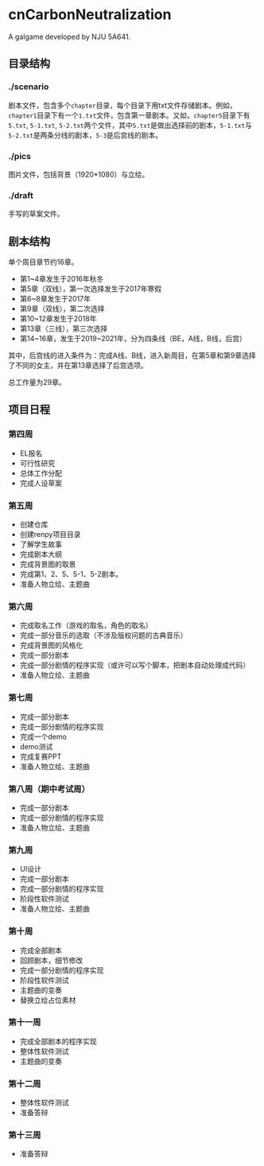 # cnCarbonNeutralization

A galgame developed by NJU 5A641.

## 目录结构

### ./scenario

剧本文件，包含多个`chapter`目录，每个目录下用txt文件存储剧本。例如，`chapter1`目录下有一个`1.txt`文件，包含第一章剧本。又如，`chapter5`目录下有`5.txt`, `5-1.txt`, `5-2.txt`两个文件，其中`5.txt`是做出选择前的剧本，`5-1.txt`与`5-2.txt`是两条分线的剧本，`5-3`是后宫线的剧本。

### ./pics

图片文件，包括背景（1920\*1080）与立绘。

### ./draft

手写的草案文件。

## 剧本结构

单个周目章节约16章。

- 第1~4章发生于2016年秋冬
- 第5章（双线），第一次选择发生于2017年寒假
- 第6~8章发生于2017年
- 第9章（双线），第二次选择
- 第10~12章发生于2018年
- 第13章（三线），第三次选择
- 第14~16章，发生于2019~2021年，分为四条线（BE，A线，B线，后宫）

其中，后宫线的进入条件为：完成A线、B线，进入新周目，在第5章和第9章选择了不同的女主，并在第13章选择了后宫选项。

总工作量为29章。

## 项目日程

### 第四周

- EL报名
- 可行性研究
- 总体工作分配
- 完成人设草案

### 第五周

- 创建仓库
- 创建renpy项目目录
- 了解学生故事
- 完成剧本大纲
- 完成背景图的取景
- 完成第1、2、5、5-1、5-2剧本。
- 准备人物立绘、主题曲

### 第六周

- 完成取名工作（游戏的取名，角色的取名）
- 完成一部分音乐的选取（不涉及版权问题的古典音乐）
- 完成背景图的风格化
- 完成一部分剧本
- 完成一部分剧情的程序实现（或许可以写个脚本，把剧本自动处理成代码）
- 准备人物立绘、主题曲

### 第七周

- 完成一部分剧本
- 完成一部分剧情的程序实现
- 完成一个demo
- demo测试
- 完成复赛PPT
- 准备人物立绘、主题曲

### 第八周（期中考试周）

- 完成一部分剧本
- 完成一部分剧情的程序实现
- 准备人物立绘、主题曲

### 第九周

- UI设计
- 完成一部分剧本
- 完成一部分剧情的程序实现
- 阶段性软件测试
- 准备人物立绘、主题曲

### 第十周

- 完成全部剧本
- 回顾剧本，细节修改
- 完成一部分剧情的程序实现
- 阶段性软件测试
- 主题曲的变奏
- 替换立绘占位素材

### 第十一周

- 完成全部剧本的程序实现
- 整体性软件测试
- 主题曲的变奏

### 第十二周

- 整体性软件测试
- 准备答辩

### 第十三周

- 准备答辩